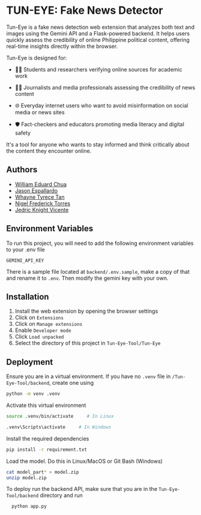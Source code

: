 
# TUN-EYE: Fake News Detector

Tun-Eye is a fake news detection web extension that analyzes both text and images using the Gemini API and a Flask-powered backend. It helps users quickly assess the credibility of online Philippine political content, offering real-time insights directly within the browser.

Tun-Eye is designed for:

* 🧑‍🎓 Students and researchers verifying online sources for academic work

* 🧑‍💼 Journalists and media professionals assessing the credibility of news content

* 🌐 Everyday internet users who want to avoid misinformation on social media or news sites

* 🛡️ Fact-checkers and educators promoting media literacy and digital safety

It's a tool for anyone who wants to stay informed and think critically about the content they encounter online.



## Authors

- [William Eduard Chua](https://github.com/veenoise)
- [Jason Espallardo](https://github.com/Shifardise)
- [Whayne Tyrece Tan](https://github.com/TyreceT)
- [Nigel Frederick Torres](https://github.com/Gelly-Tr33s)
- [Jedric Knight Vicente](https://github.com/KnightVicente)


## Environment Variables

To run this project, you will need to add the following environment variables to your .env file

`GEMINI_API_KEY`

There is a sample file located at `backend/.env.sample`, make a copy of that and rename it to `.env`. Then modify the gemini key with your own.
## Installation

1. Install the web extension by opening the browser settings
2. Click on `Extensions`
3. Click on `Manage extensions`
4. Enable `Developer mode`
5. Click `Load unpacked`
6. Select the directory of this project in `Tun-Eye-Tool/Tun-Eye`
## Deployment

Ensure you are in a virtual environment. If you have no `.venv` file in `/Tun-Eye-Tool/backend`, create one using

```bash
python -m venv .venv
```

Activate this virtual environment

```bash
source .venv/bin/activate     # In Linux

.venv\Scripts\activate     # In Windows
```

Install the required dependencies

```bash
pip install -r requirement.txt
```

Load the model. Do this in Linux/MacOS or Git Bash (Windows)

```bash
cat model_part* > model.zip
unzip model.zip
```

To deploy run the backend API, make sure that you are in the `Tun-Eye-Tool/backend` directory and run 

```bash
  python app.py
```